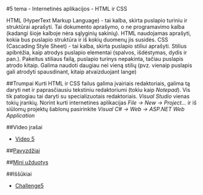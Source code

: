 ﻿#5 tema - Internetinės aplikacijos - HTML ir CSS

HTML (HyperText Markup Language) - tai kalba, skirta puslapio turiniu ir struktūrai aprašyti. Tai dokumento aprašymo, o ne programavimo kalba (kadangi šioje kalboje nėra sąlyginių sakinių). HTML naudojamas aprašyti, kokia bus puslapio struktūra ir iš kokių duomenų jis susidės.
CSS (Cascading Style Sheet) - tai kalba, skirta puslapio stiliui aprašyti. Stilius apibrėžia, kaip atrodys puslapio elementai (spalvos, išdėstymas, dydis ir pan.). Pakeitus stiliaus failą, puslapio turinys nepakinta, tačiau puslapis atrodo kitaip. Galima naudoti daugiau nei vieną stilių (pvz. vienaip puslapis gali atrodyti spausdinant, kitaip atvaizduojant lange)

##Trumpai
Kurti HTML ir CSS failus galima įvairiais redaktoriais, galima tą daryti net ir paprasčiausiu tekstiniu redaktoriumi (tokiu kaip *Notepad*). Vis tik patogiau tai daryti su specializuotais redaktoriais. *Visual Studio* vienas tokių įrankių. Norint kurti internetines aplikacijas *File -> New -> Project...* ir iš siūlomų projektų šablonų pasirinkite *Visual C# -> Web -> ASP.NET Web Application*

##Video įrašai
- [Video 5](https://github.com/niku-live/jpvs2015/blob/master/VIDEO.md#video-5)

##[Pavyzdžiai](https://github.com/niku-live/jpvs2015/tree/master/05%20tema%20-%20Web%20-%20HTML%20ir%20CSS/Examples)

##[Mini užduotys](https://github.com/niku-live/jpvs2015/tree/master/05%20tema%20-%20Web%20-%20HTML%20ir%20CSS/Mini%20Problems)

##Iššūkiai
- [Challenge5](https://github.com/niku-live/jpvs2015/blob/master/CHALLANGES.md#challange5)